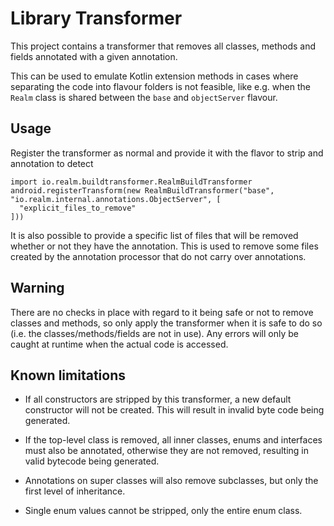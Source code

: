 # Library Transformer

This project contains a transformer that removes all classes, methods and fields annotated with a
given annotation.

This can be used to emulate Kotlin extension methods in cases where separating the code into flavour
folders is not feasible, like e.g. when the `Realm` class is shared between the `base` and
`objectServer` flavour.

## Usage

Register the transformer as normal and provide it with the flavor to strip and annotation to detect

```
import io.realm.buildtransformer.RealmBuildTransformer
android.registerTransform(new RealmBuildTransformer("base", "io.realm.internal.annotations.ObjectServer", [
  "explicit_files_to_remove"
]))
```

It is also possible to provide a specific list of files that will be removed whether or not they
have the annotation. This is used to remove some files created by the annotation processor that do
not carry over annotations.

## Warning

There are no checks in place with regard to it being safe or not to remove classes and methods, so
only apply the transformer when it is safe to do so (i.e. the classes/methods/fields are not in use).
Any errors will only be caught at runtime when the actual code is accessed.

## Known limitations

* If all constructors are stripped by this transformer, a new default constructor will not be
  created. This will result in invalid byte code being generated.

* If the top-level class is removed, all inner classes, enums and interfaces must also be annotated,
  otherwise they are not removed, resulting in valid bytecode being generated.

* Annotations on super classes will also remove subclasses, but only the first level of inheritance.

* Single enum values cannot be stripped, only the entire enum class.